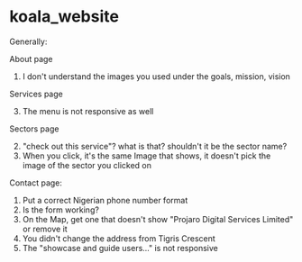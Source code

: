 # koala_website

Generally:
<!-- 1. The bottom links don't show what page you are active one -->

About page
1. I don't understand the images you used under the goals, mission, vision
<!-- 2. Make the "trusted partners list" responsive -->
<!-- 3. Where is the "become a partner"? -->

Services page
<!-- 1. The icons are too big on mobile -->
<!-- 2. They don't align to the centre with the text -->
3. The menu is not responsive as well
<!-- 4. Typo; services not servises -->
<!-- 5. Remove the blue line -->
<!-- 6. There is no back to top button -->

Sectors page
<!-- 1. It says "services" instead of sectors -->
2. "check out this service"? what is that? shouldn't it be the sector name?
3. When you click, it's the same Image that shows, it doesn't pick the image of the sector you clicked on

Contact page:
1. Put a correct Nigerian phone number format
2. Is the form working?
3. On the Map, get one that doesn't show "Projaro Digital Services Limited" or remove it
4. You didn't change the address from Tigris Crescent
5. The "showcase and guide users..." is not responsive
